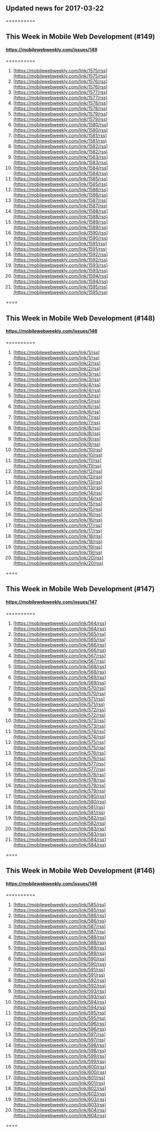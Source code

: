 ## Updated news for 2017-03-22 

==========
## This Week in Mobile Web Development (#149)
#### https://mobilewebweekly.com/issues/149

==========
  1. [https://mobilewebweekly.com/link/1575/rss](https://mobilewebweekly.com/link/1575/rss) 
  2. [https://mobilewebweekly.com/link/1576/rss](https://mobilewebweekly.com/link/1576/rss) 
  3. [https://mobilewebweekly.com/link/1577/rss](https://mobilewebweekly.com/link/1577/rss) 
  4. [https://mobilewebweekly.com/link/1578/rss](https://mobilewebweekly.com/link/1578/rss) 
  6. [https://mobilewebweekly.com/link/1579/rss](https://mobilewebweekly.com/link/1579/rss) 
  7. [https://mobilewebweekly.com/link/1580/rss](https://mobilewebweekly.com/link/1580/rss) 
  8. [https://mobilewebweekly.com/link/1581/rss](https://mobilewebweekly.com/link/1581/rss) 
  9. [https://mobilewebweekly.com/link/1582/rss](https://mobilewebweekly.com/link/1582/rss) 
  10. [https://mobilewebweekly.com/link/1583/rss](https://mobilewebweekly.com/link/1583/rss) 
  11. [https://mobilewebweekly.com/link/1584/rss](https://mobilewebweekly.com/link/1584/rss) 
  12. [https://mobilewebweekly.com/link/1585/rss](https://mobilewebweekly.com/link/1585/rss) 
  13. [https://mobilewebweekly.com/link/1586/rss](https://mobilewebweekly.com/link/1586/rss) 
  14. [https://mobilewebweekly.com/link/1587/rss](https://mobilewebweekly.com/link/1587/rss) 
  15. [https://mobilewebweekly.com/link/1588/rss](https://mobilewebweekly.com/link/1588/rss) 
  16. [https://mobilewebweekly.com/link/1589/rss](https://mobilewebweekly.com/link/1589/rss) 
  17. [https://mobilewebweekly.com/link/1590/rss](https://mobilewebweekly.com/link/1590/rss) 
  18. [https://mobilewebweekly.com/link/1591/rss](https://mobilewebweekly.com/link/1591/rss) 
  19. [https://mobilewebweekly.com/link/1592/rss](https://mobilewebweekly.com/link/1592/rss) 
  20. [https://mobilewebweekly.com/link/1593/rss](https://mobilewebweekly.com/link/1593/rss) 
  21. [https://mobilewebweekly.com/link/1594/rss](https://mobilewebweekly.com/link/1594/rss) 
  22. [https://mobilewebweekly.com/link/1595/rss](https://mobilewebweekly.com/link/1595/rss) 

====
## This Week in Mobile Web Development (#148)
#### https://mobilewebweekly.com/issues/148

==========
  1. [https://mobilewebweekly.com/link/1/rss](https://mobilewebweekly.com/link/1/rss) 
  2. [https://mobilewebweekly.com/link/2/rss](https://mobilewebweekly.com/link/2/rss) 
  3. [https://mobilewebweekly.com/link/3/rss](https://mobilewebweekly.com/link/3/rss) 
  4. [https://mobilewebweekly.com/link/4/rss](https://mobilewebweekly.com/link/4/rss) 
  5. [https://mobilewebweekly.com/link/5/rss](https://mobilewebweekly.com/link/5/rss) 
  7. [https://mobilewebweekly.com/link/6/rss](https://mobilewebweekly.com/link/6/rss) 
  8. [https://mobilewebweekly.com/link/7/rss](https://mobilewebweekly.com/link/7/rss) 
  9. [https://mobilewebweekly.com/link/8/rss](https://mobilewebweekly.com/link/8/rss) 
  10. [https://mobilewebweekly.com/link/9/rss](https://mobilewebweekly.com/link/9/rss) 
  11. [https://mobilewebweekly.com/link/10/rss](https://mobilewebweekly.com/link/10/rss) 
  12. [https://mobilewebweekly.com/link/11/rss](https://mobilewebweekly.com/link/11/rss) 
  13. [https://mobilewebweekly.com/link/12/rss](https://mobilewebweekly.com/link/12/rss) 
  14. [https://mobilewebweekly.com/link/13/rss](https://mobilewebweekly.com/link/13/rss) 
  15. [https://mobilewebweekly.com/link/14/rss](https://mobilewebweekly.com/link/14/rss) 
  16. [https://mobilewebweekly.com/link/15/rss](https://mobilewebweekly.com/link/15/rss) 
  17. [https://mobilewebweekly.com/link/16/rss](https://mobilewebweekly.com/link/16/rss) 
  18. [https://mobilewebweekly.com/link/17/rss](https://mobilewebweekly.com/link/17/rss) 
  19. [https://mobilewebweekly.com/link/18/rss](https://mobilewebweekly.com/link/18/rss) 
  20. [https://mobilewebweekly.com/link/19/rss](https://mobilewebweekly.com/link/19/rss) 
  21. [https://mobilewebweekly.com/link/20/rss](https://mobilewebweekly.com/link/20/rss) 

====
## This Week in Mobile Web Development (#147)
#### https://mobilewebweekly.com/issues/147

==========
  1. [https://mobilewebweekly.com/link/564/rss](https://mobilewebweekly.com/link/564/rss) 
  2. [https://mobilewebweekly.com/link/565/rss](https://mobilewebweekly.com/link/565/rss) 
  3. [https://mobilewebweekly.com/link/566/rss](https://mobilewebweekly.com/link/566/rss) 
  4. [https://mobilewebweekly.com/link/567/rss](https://mobilewebweekly.com/link/567/rss) 
  5. [https://mobilewebweekly.com/link/568/rss](https://mobilewebweekly.com/link/568/rss) 
  7. [https://mobilewebweekly.com/link/569/rss](https://mobilewebweekly.com/link/569/rss) 
  8. [https://mobilewebweekly.com/link/570/rss](https://mobilewebweekly.com/link/570/rss) 
  9. [https://mobilewebweekly.com/link/571/rss](https://mobilewebweekly.com/link/571/rss) 
  10. [https://mobilewebweekly.com/link/572/rss](https://mobilewebweekly.com/link/572/rss) 
  11. [https://mobilewebweekly.com/link/573/rss](https://mobilewebweekly.com/link/573/rss) 
  12. [https://mobilewebweekly.com/link/574/rss](https://mobilewebweekly.com/link/574/rss) 
  13. [https://mobilewebweekly.com/link/575/rss](https://mobilewebweekly.com/link/575/rss) 
  14. [https://mobilewebweekly.com/link/576/rss](https://mobilewebweekly.com/link/576/rss) 
  15. [https://mobilewebweekly.com/link/577/rss](https://mobilewebweekly.com/link/577/rss) 
  16. [https://mobilewebweekly.com/link/578/rss](https://mobilewebweekly.com/link/578/rss) 
  17. [https://mobilewebweekly.com/link/579/rss](https://mobilewebweekly.com/link/579/rss) 
  18. [https://mobilewebweekly.com/link/580/rss](https://mobilewebweekly.com/link/580/rss) 
  19. [https://mobilewebweekly.com/link/581/rss](https://mobilewebweekly.com/link/581/rss) 
  20. [https://mobilewebweekly.com/link/582/rss](https://mobilewebweekly.com/link/582/rss) 
  21. [https://mobilewebweekly.com/link/583/rss](https://mobilewebweekly.com/link/583/rss) 
  22. [https://mobilewebweekly.com/link/584/rss](https://mobilewebweekly.com/link/584/rss) 

====
## This Week in Mobile Web Development (#146)
#### https://mobilewebweekly.com/issues/146

==========
  1. [https://mobilewebweekly.com/link/585/rss](https://mobilewebweekly.com/link/585/rss) 
  2. [https://mobilewebweekly.com/link/586/rss](https://mobilewebweekly.com/link/586/rss) 
  3. [https://mobilewebweekly.com/link/587/rss](https://mobilewebweekly.com/link/587/rss) 
  4. [https://mobilewebweekly.com/link/588/rss](https://mobilewebweekly.com/link/588/rss) 
  5. [https://mobilewebweekly.com/link/589/rss](https://mobilewebweekly.com/link/589/rss) 
  7. [https://mobilewebweekly.com/link/590/rss](https://mobilewebweekly.com/link/590/rss) 
  8. [https://mobilewebweekly.com/link/591/rss](https://mobilewebweekly.com/link/591/rss) 
  9. [https://mobilewebweekly.com/link/592/rss](https://mobilewebweekly.com/link/592/rss) 
  10. [https://mobilewebweekly.com/link/593/rss](https://mobilewebweekly.com/link/593/rss) 
  11. [https://mobilewebweekly.com/link/594/rss](https://mobilewebweekly.com/link/594/rss) 
  12. [https://mobilewebweekly.com/link/595/rss](https://mobilewebweekly.com/link/595/rss) 
  13. [https://mobilewebweekly.com/link/596/rss](https://mobilewebweekly.com/link/596/rss) 
  14. [https://mobilewebweekly.com/link/597/rss](https://mobilewebweekly.com/link/597/rss) 
  15. [https://mobilewebweekly.com/link/598/rss](https://mobilewebweekly.com/link/598/rss) 
  16. [https://mobilewebweekly.com/link/599/rss](https://mobilewebweekly.com/link/599/rss) 
  17. [https://mobilewebweekly.com/link/600/rss](https://mobilewebweekly.com/link/600/rss) 
  18. [https://mobilewebweekly.com/link/601/rss](https://mobilewebweekly.com/link/601/rss) 
  19. [https://mobilewebweekly.com/link/602/rss](https://mobilewebweekly.com/link/602/rss) 
  20. [https://mobilewebweekly.com/link/603/rss](https://mobilewebweekly.com/link/603/rss) 
  21. [https://mobilewebweekly.com/link/604/rss](https://mobilewebweekly.com/link/604/rss) 

====
